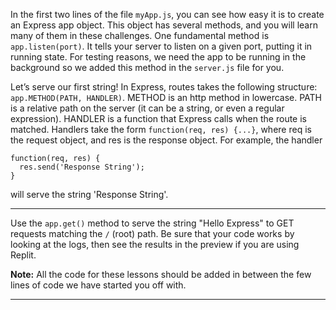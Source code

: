 <div class="challenge-instructions"><div><section id="description">
<p>In the first two lines of the file <code>myApp.js</code>, you can see how easy it is to create an Express app object. This object has several methods, and you will learn many of them in these challenges. One fundamental method is <code>app.listen(port)</code>. It tells your server to listen on a given port, putting it in running state. For testing reasons, we need the app to be running in the background so we added this method in the <code>server.js</code> file for you.</p>
<p>Let’s serve our first string! In Express, routes takes the following structure: <code>app.METHOD(PATH, HANDLER)</code>. METHOD is an http method in lowercase. PATH is a relative path on the server (it can be a string, or even a regular expression). HANDLER is a function that Express calls when the route is matched. Handlers take the form <code>function(req, res) {...}</code>, where req is the request object, and res is the response object. For example, the handler</p>
<pre class="language-js" tabindex="0"><code class="language-js"><span class="token keyword">function</span><span class="token punctuation">(</span><span class="token parameter">req<span class="token punctuation">,</span> res</span><span class="token punctuation">)</span> <span class="token punctuation">{</span>
  res<span class="token punctuation">.</span><span class="token function">send</span><span class="token punctuation">(</span><span class="token string">'Response String'</span><span class="token punctuation">)</span><span class="token punctuation">;</span>
<span class="token punctuation">}</span>
</code></pre>
<p>will serve the string 'Response String'.</p>
</section></div><hr/><div><section id="instructions">
<p>Use the <code>app.get()</code> method to serve the string "Hello Express" to GET requests matching the <code>/</code> (root) path. Be sure that your code works by looking at the logs, then see the results in the preview if you are using Replit.</p>
<p><strong>Note:</strong> All the code for these lessons should be added in between the few lines of code we have started you off with.</p>
</section></div><hr/></div>